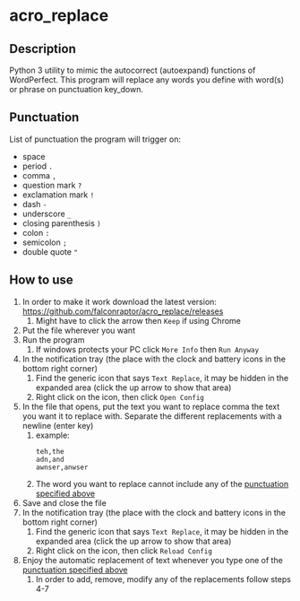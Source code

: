 # acro_replace

## Description
Python 3 utility to mimic the autocorrect (autoexpand) functions of WordPerfect. This program will replace any words you define with word(s) or phrase on punctuation key_down.

## Punctuation
List of punctuation the program will trigger on:
- space
- period `.`
- comma `,`
- question mark `?`
- exclamation mark `!`
- dash `-`
- underscore `_`
- closing parenthesis `)`
- colon `:`
- semicolon `;`
- double quote `"`

## How to use

1. In order to make it work download the latest version: https://github.com/falconraptor/acro_replace/releases
    1. Might have to click the arrow then `Keep` if using Chrome
2. Put the file wherever you want
3. Run the program
    1. If windows protects your PC click `More Info` then `Run Anyway`
4. In the notification tray (the place with the clock and battery icons in the bottom right corner)
    1. Find the generic icon that says `Text Replace`, it may be hidden in the expanded area (click the up arrow to show that area)
    2. Right click on the icon, then click `Open Config`
5. In the file that opens, put the text you want to replace comma the text you want it to replace with. Separate the different replacements with a newline (enter key)
    1. example:
        ```
        teh,the
        adn,and
        awnser,anwser
        ```
    2. The word you want to replace cannot include any of the [punctuation specified above](#punctuation)
6. Save and close the file
7. In the notification tray (the place with the clock and battery icons in the bottom right corner)
    1. Find the generic icon that says `Text Replace`, it may be hidden in the expanded area (click the up arrow to show that area)
    2. Right click on the icon, then click `Reload Config`
8. Enjoy the automatic replacement of text whenever you type one of the [punctuation specified above](#punctuation)
    1. In order to add, remove, modify any of the replacements follow steps 4-7
